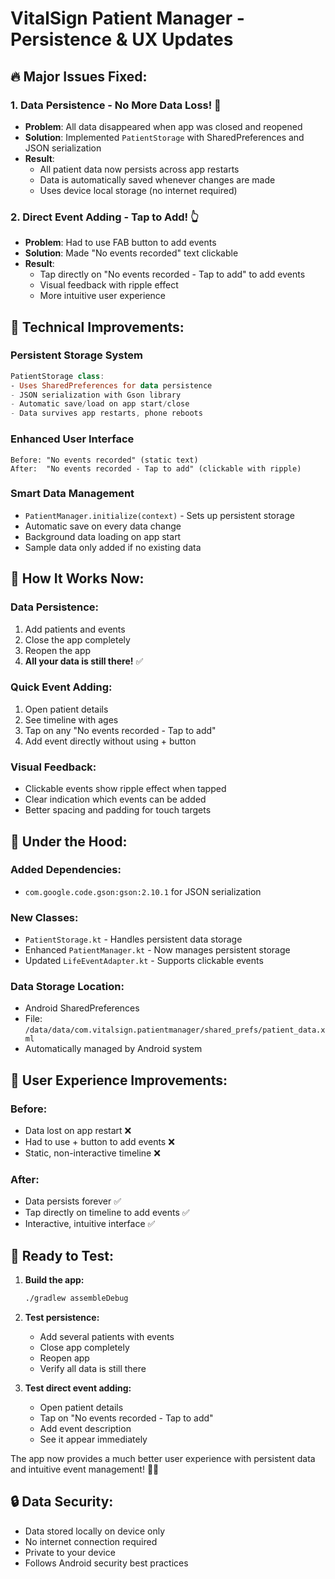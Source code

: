 # VitalSign Patient Manager - Persistence & UX Updates

## 🔥 Major Issues Fixed:

### 1. **Data Persistence - No More Data Loss!** 💾
- **Problem**: All data disappeared when app was closed and reopened
- **Solution**: Implemented `PatientStorage` with SharedPreferences and JSON serialization
- **Result**: 
  - All patient data now persists across app restarts
  - Data is automatically saved whenever changes are made
  - Uses device local storage (no internet required)

### 2. **Direct Event Adding - Tap to Add!** 👆
- **Problem**: Had to use FAB button to add events
- **Solution**: Made "No events recorded" text clickable
- **Result**:
  - Tap directly on "No events recorded - Tap to add" to add events
  - Visual feedback with ripple effect
  - More intuitive user experience

## 🚀 Technical Improvements:

### **Persistent Storage System**
```kotlin
PatientStorage class:
- Uses SharedPreferences for data persistence
- JSON serialization with Gson library
- Automatic save/load on app start/close
- Data survives app restarts, phone reboots
```

### **Enhanced User Interface**
```
Before: "No events recorded" (static text)
After:  "No events recorded - Tap to add" (clickable with ripple)
```

### **Smart Data Management**
- `PatientManager.initialize(context)` - Sets up persistent storage
- Automatic save on every data change
- Background data loading on app start
- Sample data only added if no existing data

## 📱 How It Works Now:

### **Data Persistence:**
1. Add patients and events
2. Close the app completely
3. Reopen the app
4. **All your data is still there!** ✅

### **Quick Event Adding:**
1. Open patient details
2. See timeline with ages
3. Tap on any "No events recorded - Tap to add"
4. Add event directly without using + button

### **Visual Feedback:**
- Clickable events show ripple effect when tapped
- Clear indication which events can be added
- Better spacing and padding for touch targets

## 🔧 Under the Hood:

### **Added Dependencies:**
- `com.google.code.gson:gson:2.10.1` for JSON serialization

### **New Classes:**
- `PatientStorage.kt` - Handles persistent data storage
- Enhanced `PatientManager.kt` - Now manages persistent storage
- Updated `LifeEventAdapter.kt` - Supports clickable events

### **Data Storage Location:**
- Android SharedPreferences
- File: `/data/data/com.vitalsign.patientmanager/shared_prefs/patient_data.xml`
- Automatically managed by Android system

## 🎯 User Experience Improvements:

### **Before:**
- Data lost on app restart ❌
- Had to use + button to add events ❌
- Static, non-interactive timeline ❌

### **After:**
- Data persists forever ✅
- Tap directly on timeline to add events ✅
- Interactive, intuitive interface ✅

## 🧪 Ready to Test:

1. **Build the app:**
   ```bash
   ./gradlew assembleDebug
   ```

2. **Test persistence:**
   - Add several patients with events
   - Close app completely
   - Reopen app
   - Verify all data is still there

3. **Test direct event adding:**
   - Open patient details
   - Tap on "No events recorded - Tap to add"
   - Add event description
   - See it appear immediately

The app now provides a much better user experience with persistent data and intuitive event management! 🏥✨

## 🔒 Data Security:
- Data stored locally on device only
- No internet connection required
- Private to your device
- Follows Android security best practices
